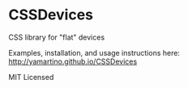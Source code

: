 CSSDevices
==========

CSS library for "flat" devices

Examples, installation, and usage instructions here: http://yamartino.github.io/CSSDevices

MIT Licensed
